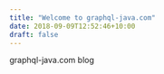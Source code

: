 ```yaml
---
title: "Welcome to graphql-java.com"
date: 2018-09-09T12:52:46+10:00
draft: false
---
```


graphql-java.com blog

